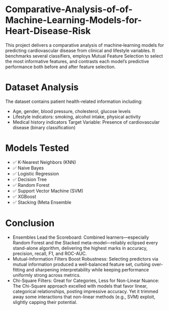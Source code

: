 # Comparative-Analysis-of-of-Machine-Learning-Models-for-Heart-Disease-Risk
This project delivers a comparative analysis of machine‑learning models for predicting cardiovascular disease from clinical and lifestyle variables. It benchmarks several classifiers, employs Mutual Feature Selection to select the most informative features, and contrasts each model’s predictive performance both before and after feature selection.
# Dataset Analysis
The dataset contains patient health-related information including:

* Age, gender, blood pressure, cholesterol, glucose levels
* Lifestyle indicators: smoking, alcohol intake, physical activity
* Medical history indicators
Target Variable: Presence of cardiovascular disease (binary classification)

# Models Tested
* ✅ K-Nearest Neighbors (KNN)
* ✅ Naive Bayes
* ✅ Logistic Regression
* ✅ Decision Tree
* ✅ Random Forest
* ✅ Support Vector Machine (SVM)
* ✅ XGBoost
* ✅ Stacking (Meta Ensemble

# Conclusion
* Ensembles Lead the Scoreboard: Combined learners—especially Random Forest and the Stacked meta-model—reliably eclipsed every stand-alone algorithm, delivering the highest marks in accuracy, precision, recall, F1, and ROC-AUC.
* Mutual-Information Filters Boost Robustness: Selecting predictors via mutual information produced a well-balanced feature set, curbing over-fitting and sharpening interpretability while keeping performance uniformly strong across metrics.
* Chi-Square Filters: Great for Categories, Less for Non-Linear Nuance: The Chi-Square approach excelled with models that favor linear, categorical relationships, posting impressive accuracy. Yet it trimmed away some interactions that non-linear methods (e.g., SVM) exploit, slightly capping their potential.
